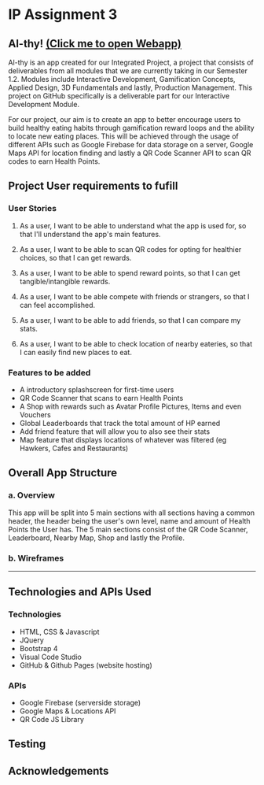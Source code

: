 # IP Assignment 3

## Al-thy! [(Click me to open Webapp)](https://philkwek.github.io/IP_assignment3_althy/)

Al-thy is an app created for our Integrated Project, a project that consists of deliverables from all modules that we are currently taking in our Semester 1.2. Modules include Interactive Development, Gamification Concepts, Applied Design, 3D Fundamentals and lastly, Production Management. This project on GitHub specifically is a deliverable part for our Interactive Development Module.

For our project, our aim is to create an app to better encourage users to build healthy eating habits through gamification reward loops and the ability to locate new eating places. This will be achieved through the usage of different APIs such as Google Firebase for data storage on a server, Google Maps API for location finding and lastly a QR Code Scanner API to scan QR codes to earn Health Points.

## Project User requirements to fufill

### User Stories

1. As a user, I want to be able to understand what the app is used for, so that I'll understand the app's main features.

2. As a user, I want to be able to scan QR codes for opting for healthier choices, so that I can get rewards.

3. As a user, I want to be able to spend reward points, so that I can get tangible/intangible rewards.

4. As a user, I want to be able compete with friends or strangers, so that I can feel accomplished.

5. As a user, I want to be able to add friends, so that I can compare my stats.

6. As a user, I want to be able to check location of nearby eateries, so that I can easily find new places to eat.

### Features to be added 

- A introductory splashscreen for first-time users
- QR Code Scanner that scans to earn Health Points
- A Shop with rewards such as Avatar Profile Pictures, Items and even Vouchers
- Global Leaderboards that track the total amount of HP earned
- Add friend feature that will allow you to also see their stats
- Map feature that displays locations of whatever was filtered (eg Hawkers, Cafes and Restaurants)

## Overall App Structure

### a. Overview

This app will be split into 5 main sections with all sections having a common header, the header being the user's own level, name and amount of Health Points the User has. The 5 main sections consist of the QR Code Scanner, Leaderboard, Nearby Map, Shop and lastly the Profile.

### b. Wireframes

---

## Technologies and APIs Used

### Technologies
- HTML, CSS & Javascript
- JQuery
- Bootstrap 4
- Visual Code Studio
- GitHub & Github Pages (website hosting)

### APIs
- Google Firebase (serverside storage)
- Google Maps & Locations API
- QR Code JS Library

## Testing

## Acknowledgements
